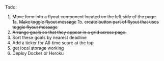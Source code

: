 Todo:

1. ~~Move form into a flyout component located on the left side of the page.~~
    1a. ~~Make toggle flyout message~~
    1b. ~~create button part of flyout that uses toggle flyout message~~
2. ~~Arrange goals so that they appear in a grid across page.~~
3. Sort these goals by nearest deadline
4. Add a ticker for All-time score at the top
5. get local storage working
6. Deploy Docker or Heroku


